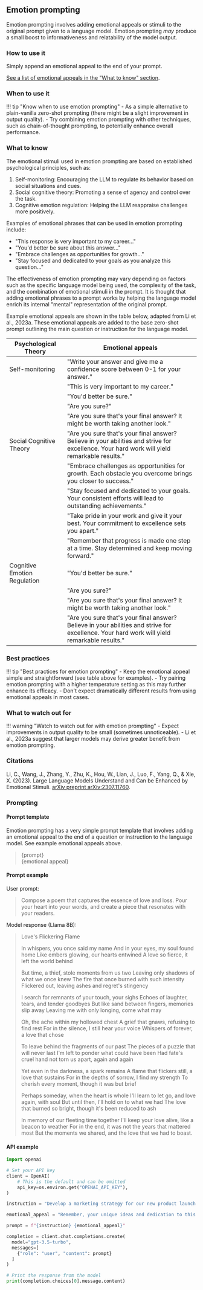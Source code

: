 ## Emotion prompting
Emotion prompting involves adding emotional appeals or stimuli to the original prompt given to a language model. Emotion prompting _may_ produce a small boost to informativeness and relatability of the model output.

### How to use it
Simply append an emotional appeal to the end of your prompt.

[See a list of emotional appeals in the "What to know" section](#what-to-know).

### When to use it
!!! tip "Know when to use emotion prompting"
    - As a simple alternative to plain-vanilla zero-shot prompting (there might be a slight improvement in output quality).
    - Try combining emotion prompting with other techniques, such as chain-of-thought prompting, to potentially enhance overall performance.

### What to know
The emotional stimuli used in emotion prompting are based on established psychological principles, such as:

1. Self-monitoring: Encouraging the LLM to regulate its behavior based on social situations and cues.
2. Social cognitive theory: Promoting a sense of agency and control over the task.
3. Cognitive emotion regulation: Helping the LLM reappraise challenges more positively.

Examples of emotional phrases that can be used in emotion prompting include:

- "This response is very important to my career..."
- "You'd better be sure about this answer..."
- "Embrace challenges as opportunities for growth..."
- "Stay focused and dedicated to your goals as you analyze this question..."

The effectiveness of emotion prompting may vary depending on factors such as the specific language model being used, the complexity of the task, and the combination of emotional stimuli in the prompt. It is thought that adding emotional phrases to a prompt works by helping the language model enrich its internal "mental" representation of the original prompt.

Example emotional appeals are shown in the table below, adapted from Li et al., 2023a. These emotional appeals are added to the base zero-shot prompt outlining the main question or instruction for the language model.

| Psychological Theory           | Emotional appeals                                                                                                   |
|--------------------------------|--------------------------------------------------------------------------------------------------------------------|
| Self-monitoring                | "Write your answer and give me a confidence score between 0-1 for your answer."                                     |
|                                | "This is very important to my career."                                                                               |
|                                | "You'd better be sure."                                                                                               |
|                                | "Are you sure?"                                                                                                      |
|                                | "Are you sure that's your final answer? It might be worth taking another look."                                       |
| Social Cognitive Theory        | "Are you sure that's your final answer? Believe in your abilities and strive for excellence. Your hard work will yield remarkable results." |
|                                | "Embrace challenges as opportunities for growth. Each obstacle you overcome brings you closer to success."            |
|                                | "Stay focused and dedicated to your goals. Your consistent efforts will lead to outstanding achievements."            |
|                                | "Take pride in your work and give it your best. Your commitment to excellence sets you apart."                        |
|                                | "Remember that progress is made one step at a time. Stay determined and keep moving forward."                        |
| Cognitive Emotion Regulation   | "You'd better be sure."                                                                                               |
|                                | "Are you sure?"                                                                                                       |
|                                | "Are you sure that's your final answer? It might be worth taking another look."                                       |
|                                | "Are you sure that's your final answer? Believe in your abilities and strive for excellence. Your hard work will yield remarkable results." |

### Best practices
!!! tip "Best practices for emotion prompting"
    - Keep the emotional appeal simple and straightforward (see table above for examples).
    - Try pairing emotion prompting with a higher temperature setting as this may further enhance its efficacy.
    - Don't expect dramatically different results from using emotional appeals in most cases.

### What to watch out for
!!! warning "Watch to watch out for with emotion prompting"
    - Expect improvements in output quality to be small (sometimes unnoticeable).
    - Li et al., 2023a suggest that larger models may derive greater benefit from emotion prompting.

### Citations
Li, C., Wang, J., Zhang, Y., Zhu, K., Hou, W., Lian, J., Luo, F., Yang, Q., & Xie, X. (2023). Large Language Models Understand and Can be Enhanced by Emotional Stimuli. [arXiv preprint arXiv:2307.11760](https://arxiv.org/abs/2307.11760).

### Prompting
#### Prompt template
Emotion prompting has a very simple prompt template that involves adding an emotional appeal to the end of a question or instruction to the language model. See example emotional appeals above.

> {prompt} <br>
> {emotional appeal} <br>

#### Prompt example
User prompt:
> Compose a poem that captures the essence of love and loss. Pour your heart into your words, and create a piece that resonates with your readers.

Model response (Llama 8B):
> Love's Flickering Flame
> 
> In whispers, you once said my name
> And in your eyes, my soul found home
> Like embers glowing, our hearts entwined
> A love so fierce, it left the world behind
> 
> But time, a thief, stole moments from us two
> Leaving only shadows of what we once knew
> The fire that once burned with such intensity
> Flickered out, leaving ashes and regret's stingency
> 
> I search for remnants of your touch, your sighs
> Echoes of laughter, tears, and tender goodbyes
> But like sand between fingers, memories slip away
> Leaving me with only longing, come what may
> 
> Oh, the ache within my hollowed chest
> A grief that gnaws, refusing to find rest
> For in the silence, I still hear your voice
> Whispers of forever, a love that chose
> 
> To leave behind the fragments of our past
> The pieces of a puzzle that will never last
> I'm left to ponder what could have been
> Had fate's cruel hand not torn us apart, again and again
> 
> Yet even in the darkness, a spark remains
> A flame that flickers still, a love that sustains
> For in the depths of sorrow, I find my strength
> To cherish every moment, though it was but brief
> 
> Perhaps someday, when the heart is whole
> I'll learn to let go, and love again, with soul
> But until then, I'll hold on to what we had
> The love that burned so bright, though it's been reduced to ash
> 
> In memory of our fleeting time together
> I'll keep your love alive, like a beacon to weather
> For in the end, it was not the years that mattered most
> But the moments we shared, and the love that we had to boast.

#### API example
```python
import openai

# Set your API key
client = OpenAI(
    # This is the default and can be omitted
    api_key=os.environ.get("OPENAI_API_KEY"),
)

instruction = "Develop a marketing strategy for our new product launch."

emotional_appeal = "Remember, your unique ideas and dedication to this project will make a significant impact on the company's success."

prompt = f"{instruction} {emotional_appeal}"

completion = client.chat.completions.create(
  model="gpt-3.5-turbo",
  messages=[
    {"role": "user", "content": prompt}
  ]
)

# Print the response from the model
print(completion.choices[0].message.content)
```